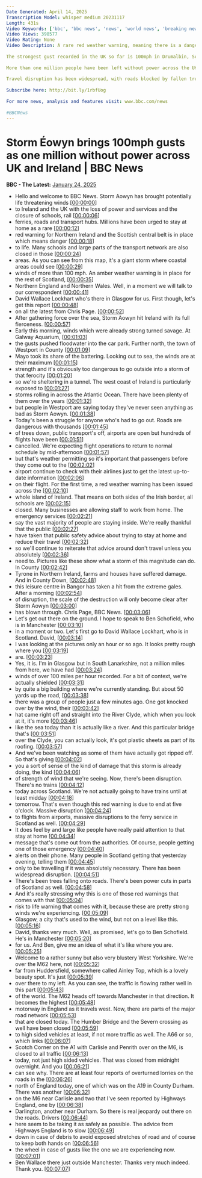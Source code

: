 ```yaml
---
Date Generated: April 14, 2025
Transcription Model: whisper medium 20231117
Length: 431s
Video Keywords: ['bbc', 'bbc news', 'news', 'world news', 'breaking news', 'us news', 'world', 'america', 'usa', 'usa news', 'india news']
Video Views: 398577
Video Rating: None
Video Description: A rare red weather warning, meaning there is a danger to life, is in place for Scotland as Storm Éowyn batters the UK and Ireland.
 
The strongest gust recorded in the UK so far is 100mph in Drumalbin, Scotland where the effects of the storm have been described as “once in a generation”.
 
More than one million people have been left without power across the UK and Ireland, including 725,000 in the Republic of Ireland.
 
Travel disruption has been widespread, with roads blocked by fallen trees, flights cancelled and rail services halted.
 
Subscribe here: http://bit.ly/1rbfUog
 
For more news, analysis and features visit: www.bbc.com/news
 
#BBCNews
---
```


# Storm Éowyn brings 100mph gusts as one million without power across UK and Ireland | BBC News
**BBC - The Latest:** [January 24, 2025](https://www.youtube.com/watch?v=QxRPNhHd1MI)
*  Hello and welcome to BBC News. Storm Aowyn has brought potentially life threatening winds [[00:00:00](https://www.youtube.com/watch?v=QxRPNhHd1MI&t=0.0s)]
*  to Ireland and the UK with the loss of power and services and the closure of schools, rail [[00:00:06](https://www.youtube.com/watch?v=QxRPNhHd1MI&t=6.84s)]
*  ferries, roads and transport hubs. Millions have been urged to stay at home as a rare [[00:00:12](https://www.youtube.com/watch?v=QxRPNhHd1MI&t=12.6s)]
*  red warning for Northern Ireland and the Scottish central belt is in place which means danger [[00:00:18](https://www.youtube.com/watch?v=QxRPNhHd1MI&t=18.04s)]
*  to life. Many schools and large parts of the transport network are also closed in those [[00:00:24](https://www.youtube.com/watch?v=QxRPNhHd1MI&t=24.16s)]
*  areas. As you can see from this map, it's a giant storm where coastal areas could see [[00:00:29](https://www.youtube.com/watch?v=QxRPNhHd1MI&t=29.64s)]
*  winds of more than 100 mph. An amber weather warning is in place for the rest of Scotland, [[00:00:35](https://www.youtube.com/watch?v=QxRPNhHd1MI&t=35.480000000000004s)]
*  Northern England and Northern Wales. Well, in a moment we will talk to our correspondent [[00:00:41](https://www.youtube.com/watch?v=QxRPNhHd1MI&t=41.4s)]
*  David Wallace Lockhart who's there in Glasgow for us. First though, let's get this report [[00:00:48](https://www.youtube.com/watch?v=QxRPNhHd1MI&t=48.2s)]
*  on all the latest from Chris Page. [[00:00:52](https://www.youtube.com/watch?v=QxRPNhHd1MI&t=52.6s)]
*  After gathering force over the sea, Storm Aowyn hit Ireland with its full fierceness. [[00:00:57](https://www.youtube.com/watch?v=QxRPNhHd1MI&t=57.08s)]
*  Early this morning, winds which were already strong turned savage. At Galway Aquarium, [[00:01:03](https://www.youtube.com/watch?v=QxRPNhHd1MI&t=63.519999999999996s)]
*  the gusts pushed floodwater into the car park. Further north, the town of Westport in County [[00:01:09](https://www.youtube.com/watch?v=QxRPNhHd1MI&t=69.58s)]
*  Mayo took its share of the battering. Looking out to sea, the winds are at their maximum [[00:01:15](https://www.youtube.com/watch?v=QxRPNhHd1MI&t=75.56s)]
*  strength and it's obviously too dangerous to go outside into a storm of that ferocity [[00:01:20](https://www.youtube.com/watch?v=QxRPNhHd1MI&t=80.76s)]
*  so we're sheltering in a tunnel. The west coast of Ireland is particularly exposed to [[00:01:27](https://www.youtube.com/watch?v=QxRPNhHd1MI&t=87.5s)]
*  storms rolling in across the Atlantic Ocean. There have been plenty of them over the years [[00:01:32](https://www.youtube.com/watch?v=QxRPNhHd1MI&t=92.72s)]
*  but people in Westport are saying today they've never seen anything as bad as Storm Aowyn. [[00:01:38](https://www.youtube.com/watch?v=QxRPNhHd1MI&t=98.38000000000001s)]
*  Today's been a struggle for anyone who's had to go out. Roads are dangerous with thousands [[00:01:45](https://www.youtube.com/watch?v=QxRPNhHd1MI&t=105.82000000000001s)]
*  of trees down, public transport's off, airports are open but hundreds of flights have been [[00:01:51](https://www.youtube.com/watch?v=QxRPNhHd1MI&t=111.38s)]
*  cancelled. We're expecting flight operations to return to normal schedule by mid-afternoon [[00:01:57](https://www.youtube.com/watch?v=QxRPNhHd1MI&t=117.54s)]
*  but that's weather permitting so it's important that passengers before they come out to the [[00:02:02](https://www.youtube.com/watch?v=QxRPNhHd1MI&t=122.74000000000001s)]
*  airport continue to check with their airlines just to get the latest up-to-date information [[00:02:06](https://www.youtube.com/watch?v=QxRPNhHd1MI&t=126.9s)]
*  on their flight. For the first time, a red weather warning has been issued across the [[00:02:10](https://www.youtube.com/watch?v=QxRPNhHd1MI&t=130.68s)]
*  whole island of Ireland. That means on both sides of the Irish border, all schools are [[00:02:15](https://www.youtube.com/watch?v=QxRPNhHd1MI&t=135.84s)]
*  closed. Many businesses are allowing staff to work from home. The emergency services [[00:02:21](https://www.youtube.com/watch?v=QxRPNhHd1MI&t=141.48s)]
*  say the vast majority of people are staying inside. We're really thankful that the public [[00:02:27](https://www.youtube.com/watch?v=QxRPNhHd1MI&t=147.17999999999998s)]
*  have taken that public safety advice about trying to stay at home and reduce their travel [[00:02:32](https://www.youtube.com/watch?v=QxRPNhHd1MI&t=152.26s)]
*  so we'll continue to reiterate that advice around don't travel unless you absolutely [[00:02:36](https://www.youtube.com/watch?v=QxRPNhHd1MI&t=156.66s)]
*  need to. Pictures like these show what a storm of this magnitude can do. In County [[00:02:42](https://www.youtube.com/watch?v=QxRPNhHd1MI&t=162.06s)]
*  Tyrone in Northern Ireland, farms and houses have suffered damage. And in County Down, [[00:02:48](https://www.youtube.com/watch?v=QxRPNhHd1MI&t=168.56s)]
*  this leisure centre in Bangor has taken a hit from the extreme gales. After a morning [[00:02:54](https://www.youtube.com/watch?v=QxRPNhHd1MI&t=174.88s)]
*  of disruption, the scale of the destruction will only become clear after Storm Aowyn [[00:03:00](https://www.youtube.com/watch?v=QxRPNhHd1MI&t=180.82s)]
*  has blown through. Chris Page, BBC News. [[00:03:06](https://www.youtube.com/watch?v=QxRPNhHd1MI&t=186.42000000000002s)]
*  Let's get out there on the ground. I hope to speak to Ben Schofield, who is in Manchester [[00:03:10](https://www.youtube.com/watch?v=QxRPNhHd1MI&t=190.82s)]
*  in a moment or two. Let's first go to David Wallace Lockhart, who is in Scotland. David, [[00:03:14](https://www.youtube.com/watch?v=QxRPNhHd1MI&t=194.9s)]
*  I was looking at the pictures only an hour or so ago. It looks pretty rough where you [[00:03:19](https://www.youtube.com/watch?v=QxRPNhHd1MI&t=199.45999999999998s)]
*  are. [[00:03:23](https://www.youtube.com/watch?v=QxRPNhHd1MI&t=203.45999999999998s)]
*  Yes, it is. I'm in Glasgow but in South Lanarkshire, not a million miles from here, we have had [[00:03:24](https://www.youtube.com/watch?v=QxRPNhHd1MI&t=204.45999999999998s)]
*  winds of over 100 miles per hour recorded. For a bit of context, we're actually shielded [[00:03:31](https://www.youtube.com/watch?v=QxRPNhHd1MI&t=211.34s)]
*  by quite a big building where we're currently standing. But about 50 yards up the road, [[00:03:38](https://www.youtube.com/watch?v=QxRPNhHd1MI&t=218.02s)]
*  there was a group of people just a few minutes ago. One got knocked over by the wind, their [[00:03:42](https://www.youtube.com/watch?v=QxRPNhHd1MI&t=222.34s)]
*  hat came right off and straight into the River Clyde, which when you look at it, it's more [[00:03:46](https://www.youtube.com/watch?v=QxRPNhHd1MI&t=226.66000000000003s)]
*  like the sea today than it is actually like a river. And this particular bridge that's [[00:03:51](https://www.youtube.com/watch?v=QxRPNhHd1MI&t=231.22s)]
*  over the Clyde, you can actually look, it's got plastic sheets as part of its roofing. [[00:03:57](https://www.youtube.com/watch?v=QxRPNhHd1MI&t=237.70000000000002s)]
*  And we've been watching as some of them have actually got ripped off. So that's giving [[00:04:02](https://www.youtube.com/watch?v=QxRPNhHd1MI&t=242.42000000000002s)]
*  you a sort of sense of the kind of damage that this storm is already doing, the kind [[00:04:06](https://www.youtube.com/watch?v=QxRPNhHd1MI&t=246.4s)]
*  of strength of wind that we're seeing. Now, there's been disruption. There's no trains [[00:04:12](https://www.youtube.com/watch?v=QxRPNhHd1MI&t=252.28s)]
*  today across Scotland. We're not actually going to have trains until at least midday [[00:04:18](https://www.youtube.com/watch?v=QxRPNhHd1MI&t=258.68s)]
*  tomorrow. That's even though this red warning is due to end at five o'clock. Massive disruption [[00:04:24](https://www.youtube.com/watch?v=QxRPNhHd1MI&t=264.0s)]
*  to flights from airports, massive disruptions to the ferry service in Scotland as well. [[00:04:29](https://www.youtube.com/watch?v=QxRPNhHd1MI&t=269.44s)]
*  It does feel by and large like people have really paid attention to that stay at home [[00:04:34](https://www.youtube.com/watch?v=QxRPNhHd1MI&t=274.96s)]
*  message that's come out from the authorities. Of course, people getting one of those emergency [[00:04:40](https://www.youtube.com/watch?v=QxRPNhHd1MI&t=280.76s)]
*  alerts on their phone. Many people in Scotland getting that yesterday evening, telling them [[00:04:45](https://www.youtube.com/watch?v=QxRPNhHd1MI&t=285.88s)]
*  only to be travelling if it was absolutely necessary. There has been widespread disruption. [[00:04:51](https://www.youtube.com/watch?v=QxRPNhHd1MI&t=291.2s)]
*  There's been trees falling onto roads. There's been power cuts in parts of Scotland as well. [[00:04:58](https://www.youtube.com/watch?v=QxRPNhHd1MI&t=298.35999999999996s)]
*  And it's really stressing why this is one of those red warnings that comes with that [[00:05:04](https://www.youtube.com/watch?v=QxRPNhHd1MI&t=304.18s)]
*  risk to life warning that comes with it, because these are pretty strong winds we're experiencing. [[00:05:09](https://www.youtube.com/watch?v=QxRPNhHd1MI&t=309.58s)]
*  Glasgow, a city that's used to the wind, but not on a level like this. [[00:05:16](https://www.youtube.com/watch?v=QxRPNhHd1MI&t=316.58s)]
*  David, thanks very much. Well, as promised, let's go to Ben Schofield. He's in Manchester [[00:05:20](https://www.youtube.com/watch?v=QxRPNhHd1MI&t=320.74s)]
*  for us. And Ben, give me an idea of what it's like where you are. [[00:05:25](https://www.youtube.com/watch?v=QxRPNhHd1MI&t=325.98s)]
*  Welcome to a rather sunny but also very blustery West Yorkshire. We're over the M62 here, not [[00:05:32](https://www.youtube.com/watch?v=QxRPNhHd1MI&t=332.94s)]
*  far from Huddersfield, somewhere called Ainley Top, which is a lovely beauty spot. It's just [[00:05:39](https://www.youtube.com/watch?v=QxRPNhHd1MI&t=339.7s)]
*  over there to my left. As you can see, the traffic is flowing rather well in this part [[00:05:43](https://www.youtube.com/watch?v=QxRPNhHd1MI&t=343.5s)]
*  of the world. The M62 heads off towards Manchester in that direction. It becomes the highest [[00:05:48](https://www.youtube.com/watch?v=QxRPNhHd1MI&t=348.58000000000004s)]
*  motorway in England as it travels west. Now, there are parts of the major road network [[00:05:53](https://www.youtube.com/watch?v=QxRPNhHd1MI&t=353.3s)]
*  that are closed today. The Humber Bridge and the Severn crossing as well have been closed [[00:05:59](https://www.youtube.com/watch?v=QxRPNhHd1MI&t=359.9s)]
*  to high sided vehicles at least, if not more traffic as well. The A66 or so, which links [[00:06:07](https://www.youtube.com/watch?v=QxRPNhHd1MI&t=367.3s)]
*  Scotch Corner on the A1 with Carlisle and Penrith over on the M6, is closed to all traffic [[00:06:13](https://www.youtube.com/watch?v=QxRPNhHd1MI&t=373.5s)]
*  today, not just high sided vehicles. That was closed from midnight overnight. And you [[00:06:21](https://www.youtube.com/watch?v=QxRPNhHd1MI&t=381.74s)]
*  can see why. There are at least four reports of overturned lorries on the roads in the [[00:06:26](https://www.youtube.com/watch?v=QxRPNhHd1MI&t=386.1s)]
*  north of England today, one of which was on the A19 in County Durham. There was another [[00:06:32](https://www.youtube.com/watch?v=QxRPNhHd1MI&t=392.26000000000005s)]
*  on the M6 near Carlisle and two that I've seen reported by Highways England, one by [[00:06:38](https://www.youtube.com/watch?v=QxRPNhHd1MI&t=398.1s)]
*  Darlington, another near Durham. So there is real jeopardy out there on the roads. Drivers [[00:06:44](https://www.youtube.com/watch?v=QxRPNhHd1MI&t=404.18s)]
*  here seem to be taking it as safely as possible. The advice from Highways England is to slow [[00:06:49](https://www.youtube.com/watch?v=QxRPNhHd1MI&t=409.92s)]
*  down in case of debris to avoid exposed stretches of road and of course to keep both hands on [[00:06:56](https://www.youtube.com/watch?v=QxRPNhHd1MI&t=416.09999999999997s)]
*  the wheel in case of gusts like the one we are experiencing now. [[00:07:01](https://www.youtube.com/watch?v=QxRPNhHd1MI&t=421.65999999999997s)]
*  Ben Wallace there just outside Manchester. Thanks very much indeed. Thank you. [[00:07:07](https://www.youtube.com/watch?v=QxRPNhHd1MI&t=427.14s)]

